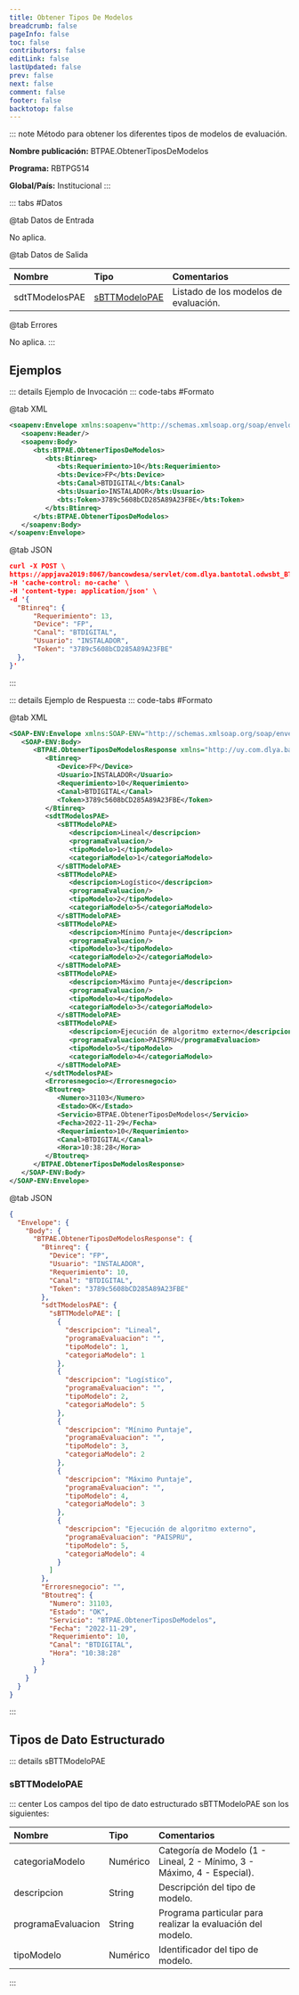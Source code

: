 ```yaml
---
title: Obtener Tipos De Modelos
breadcrumb: false
pageInfo: false
toc: false
contributors: false
editLink: false
lastUpdated: false
prev: false
next: false
comment: false
footer: false
backtotop: false
---
```


<!-- ABRE DATOS DEL MÉTODO -->
::: note Método para obtener los diferentes tipos de modelos de evaluación.

**Nombre publicación:** BTPAE.ObtenerTiposDeModelos

**Programa:** RBTPG514

**Global/País:** Institucional
:::
<!-- CIERRA DATOS DEL MÉTODO -->

<!-- ABRE TABLA DE DATOS -->
::: tabs #Datos 

@tab Datos de Entrada

No aplica.

@tab Datos de Salida

Nombre | Tipo | Comentarios
:--------- | :----------- | :-----------
sdtTModelosPAE | [sBTTModeloPAE](#sbttmodelopae) | Listado de los modelos de evaluación.

@tab Errores 

No aplica.
::: 
<!-- CIERRA TABLA DE DATOS -->

## **Ejemplos**

<!-- ABRE EJEMPLO DE INVOCACIÓN -->
::: details Ejemplo de Invocación 
::: code-tabs #Formato

@tab XML
```xml
<soapenv:Envelope xmlns:soapenv="http://schemas.xmlsoap.org/soap/envelope/" xmlns:bts="http://uy.com.dlya.bantotal/BTSOA/">
   <soapenv:Header/>
   <soapenv:Body>
      <bts:BTPAE.ObtenerTiposDeModelos>
         <bts:Btinreq>
            <bts:Requerimiento>10</bts:Requerimiento>
            <bts:Device>FP</bts:Device>
            <bts:Canal>BTDIGITAL</bts:Canal>
            <bts:Usuario>INSTALADOR</bts:Usuario>
            <bts:Token>3789c5608bCD285A89A23FBE</bts:Token>
         </bts:Btinreq>
      </bts:BTPAE.ObtenerTiposDeModelos>
   </soapenv:Body>
</soapenv:Envelope>
```

@tab JSON
```json
curl -X POST \
https://appjava2019:8067/bancowdesa/servlet/com.dlya.bantotal.odwsbt_BTPAE_v1?ObtenerTiposDeModelos \
-H 'cache-control: no-cache' \
-H 'content-type: application/json' \
-d '{
  "Btinreq": {
      "Requerimiento": 13,
      "Device": "FP",
      "Canal": "BTDIGITAL",
      "Usuario": "INSTALADOR",
      "Token": "3789c5608bCD285A89A23FBE"
  },
}'
```
:::
<!-- CIERRA EJEMPLO DE INVOCACIÓN -->

<!-- ABRE EJEMPLO DE RESPUESTA -->
::: details Ejemplo de Respuesta 
::: code-tabs #Formato

@tab XML
```xml
<SOAP-ENV:Envelope xmlns:SOAP-ENV="http://schemas.xmlsoap.org/soap/envelope/" xmlns:xsd="http://www.w3.org/2001/XMLSchema" xmlns:SOAP-ENC="http://schemas.xmlsoap.org/soap/encoding/" xmlns:xsi="http://www.w3.org/2001/XMLSchema-instance">
   <SOAP-ENV:Body>
      <BTPAE.ObtenerTiposDeModelosResponse xmlns="http://uy.com.dlya.bantotal/BTSOA/">
         <Btinreq>
            <Device>FP</Device>
            <Usuario>INSTALADOR</Usuario>
            <Requerimiento>10</Requerimiento>
            <Canal>BTDIGITAL</Canal>
            <Token>3789c5608bCD285A89A23FBE</Token>
         </Btinreq>
         <sdtTModelosPAE>
            <sBTTModeloPAE>
               <descripcion>Lineal</descripcion>
               <programaEvaluacion/>
               <tipoModelo>1</tipoModelo>
               <categoriaModelo>1</categoriaModelo>
            </sBTTModeloPAE>
            <sBTTModeloPAE>
               <descripcion>Logístico</descripcion>
               <programaEvaluacion/>
               <tipoModelo>2</tipoModelo>
               <categoriaModelo>5</categoriaModelo>
            </sBTTModeloPAE>
            <sBTTModeloPAE>
               <descripcion>Mínimo Puntaje</descripcion>
               <programaEvaluacion/>
               <tipoModelo>3</tipoModelo>
               <categoriaModelo>2</categoriaModelo>
            </sBTTModeloPAE>
            <sBTTModeloPAE>
               <descripcion>Máximo Puntaje</descripcion>
               <programaEvaluacion/>
               <tipoModelo>4</tipoModelo>
               <categoriaModelo>3</categoriaModelo>
            </sBTTModeloPAE>
            <sBTTModeloPAE>
               <descripcion>Ejecución de algoritmo externo</descripcion>
               <programaEvaluacion>PAISPRU</programaEvaluacion>
               <tipoModelo>5</tipoModelo>
               <categoriaModelo>4</categoriaModelo>
            </sBTTModeloPAE>
         </sdtTModelosPAE>
         <Erroresnegocio></Erroresnegocio>
         <Btoutreq>
            <Numero>31103</Numero>
            <Estado>OK</Estado>
            <Servicio>BTPAE.ObtenerTiposDeModelos</Servicio>
            <Fecha>2022-11-29</Fecha>
            <Requerimiento>10</Requerimiento>
            <Canal>BTDIGITAL</Canal>
            <Hora>10:38:28</Hora>
         </Btoutreq>
      </BTPAE.ObtenerTiposDeModelosResponse>
   </SOAP-ENV:Body>
</SOAP-ENV:Envelope>
```

@tab JSON
```json
{
  "Envelope": {
    "Body": {
      "BTPAE.ObtenerTiposDeModelosResponse": {
        "Btinreq": {
          "Device": "FP",
          "Usuario": "INSTALADOR",
          "Requerimiento": 10,
          "Canal": "BTDIGITAL",
          "Token": "3789c5608bCD285A89A23FBE"
        },
        "sdtTModelosPAE": {
          "sBTTModeloPAE": [
            {
              "descripcion": "Lineal",
              "programaEvaluacion": "",
              "tipoModelo": 1,
              "categoriaModelo": 1
            },
            {
              "descripcion": "Logístico",
              "programaEvaluacion": "",
              "tipoModelo": 2,
              "categoriaModelo": 5
            },
            {
              "descripcion": "Mínimo Puntaje",
              "programaEvaluacion": "",
              "tipoModelo": 3,
              "categoriaModelo": 2
            },
            {
              "descripcion": "Máximo Puntaje",
              "programaEvaluacion": "",
              "tipoModelo": 4,
              "categoriaModelo": 3
            },
            {
              "descripcion": "Ejecución de algoritmo externo",
              "programaEvaluacion": "PAISPRU",
              "tipoModelo": 5,
              "categoriaModelo": 4
            }
          ]
        },
        "Erroresnegocio": "",
        "Btoutreq": {
          "Numero": 31103,
          "Estado": "OK",
          "Servicio": "BTPAE.ObtenerTiposDeModelos",
          "Fecha": "2022-11-29",
          "Requerimiento": 10,
          "Canal": "BTDIGITAL",
          "Hora": "10:38:28"
        }
      }
    }
  }
}
```
:::
<!-- CIERRA EJEMPLO DE RESPUESTA -->

## **Tipos de Dato Estructurado**

<!-- ABRE SDT -->
::: details sBTTModeloPAE  

### sBTTModeloPAE

::: center 
Los campos del tipo de dato estructurado sBTTModeloPAE son los siguientes: 

Nombre | Tipo | Comentarios 
:--------- | :----------- | :----------- 
categoriaModelo | Numérico | Categoría de Modelo (1 - Lineal, 2 - Mínimo, 3 - Máximo, 4 - Especial). 
descripcion | String | Descripción del tipo de modelo. 
programaEvaluacion | String | Programa particular para realizar la evaluación del modelo. 
tipoModelo | Numérico | Identificador del tipo de modelo. 
:::
<!-- CIERRA SDT -->